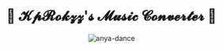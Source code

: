 <div align = "center"> 
<h1> 🌸 𝓚𝓹𝓡𝓸𝓴𝔃𝔃'𝓼 𝓜𝓾𝓼𝓲𝓬 𝓒𝓸𝓷𝓿𝓮𝓻𝓽𝓮𝓻 🌸 </h1>
</div>

<div align="center">
  <img src="https://tenor.com/view/spy-x-family-anya-dance-gif-25692072" alt="anya-dance">
</div>
